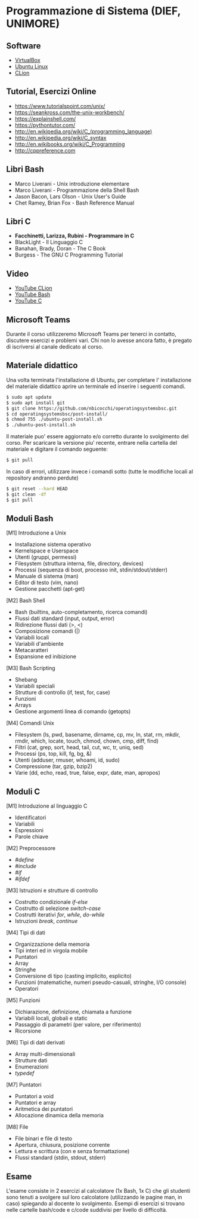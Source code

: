 # Programmazione di Sistema (DIEF, UNIMORE)

## Software
* [VirtualBox](https://www.virtualbox.org/wiki/Downloads)
* [Ubuntu Linux](https://ubuntu.com/download/desktop)
* [CLion](https://www.jetbrains.com/clion/)

## Tutorial, Esercizi Online
* https://www.tutorialspoint.com/unix/
* https://seankross.com/the-unix-workbench/
* https://explainshell.com/
* https://pythontutor.com/
* http://en.wikipedia.org/wiki/C_(programming_language)
* http://en.wikipedia.org/wiki/C_syntax
* http://en.wikibooks.org/wiki/C_Programming
* http://cppreference.com 

## Libri Bash
* Marco Liverani - Unix introduzione elementare
* Marco Liverani - Programmazione della Shell Bash
* Jason Bacon, Lars Olson - Unix User's Guide
* Chet Ramey, Brian Fox - Bash Reference Manual

## Libri C
* **Facchinetti, Larizza, Rubini - Programmare in C**
* BlackLight - Il Linguaggio C
* Banahan, Brady, Doran - The C Book
* Burgess - The GNU C Programming Tutorial

## Video
* [YouTube CLion](https://www.youtube.com/playlist?list=PLQ176FUIyIUb_J7ZEi2IDe9132-dq_vQL)
* [YouTube Bash](https://www.youtube.com/watch?v=62-hJarauK4&list=PLhlcRDRHVUzR-5TKDC1VPMtyhEyyQ5uwy)
* [YouTube C]()

## Microsoft Teams
Durante il corso utilizzeremo Microsoft Teams per tenerci in contatto, discutere esercizi e problemi vari. Chi non lo avesse ancora fatto, è pregato di iscriversi al canale dedicato al corso.

## Materiale didattico

Una volta terminata l'installazione di Ubuntu, per completare l' installazione del materiale didattico aprire un terminale ed inserire i seguenti comandi. 

```bash
$ sudo apt update
$ sudo apt install git 
$ git clone https://github.com/nbicocchi/operatingsystemsbsc.git
$ cd operatingsystemsbsc/post-install/
$ chmod 755 ./ubuntu-post-install.sh
$ ./ubuntu-post-install.sh
```

Il materiale puo' essere aggiornato e/o corretto durante lo svolgimento del corso. Per scaricare la versione piu' recente, entrare nella cartella del materiale e digitare il comando seguente:

```bash
$ git pull 
```
In caso di errori, utilizzare invece i comandi sotto (tutte le modifiche locali al repository andranno perdute)

```bash
$ git reset --hard HEAD
$ git clean -df
$ git pull
```

## Moduli Bash
[M1] Introduzione a Unix
* Installazione sistema operativo
* Kernelspace e Userspace
* Utenti (gruppi, permessi)
* Filesystem (struttura interna, file, directory, devices)
* Processi (sequenza di boot, processo init, stdin/stdout/stderr)
* Manuale di sistema (man)
* Editor di testo (vim, nano)
* Gestione pacchetti (apt-get)

[M2] Bash Shell
* Bash (builtins, auto-completamento, ricerca comandi)
* Flussi dati standard (input, output, error)
* Ridirezione flussi dati (>, <)
* Composizione comandi (|)
* Variabili locali
* Variabili d'ambiente
* Metacaratteri
* Espansione ed inibizione

[M3] Bash Scripting
* Shebang
* Variabili speciali
* Strutture di controllo (if, test, for, case)
* Funzioni
* Arrays
* Gestione argomenti linea di comando (getopts)

[M4] Comandi Unix
* Filesystem (ls, pwd, basename, dirname, cp, mv, ln, stat, rm, mkdir, rmdir, which, locate, touch, chmod, chown, cmp, diff, find)
* Filtri (cat, grep, sort, head, tail, cut, wc, tr, uniq, sed)
* Processi (ps, top, kill, fg, bg, &)
* Utenti (adduser, rmuser, whoami, id, sudo)
* Compressione (tar, gzip, bzip2)
* Varie (dd, echo, read, true, false, expr, date, man, apropos)

## Moduli C
[M1] Introduzione al linguaggio C
* Identificatori
* Variabili
* Espressioni
* Parole chiave

[M2] Preprocessore
* *\#define*
* *\#include*
* *\#if*
* *\#ifdef*

[M3] Istruzioni e strutture di controllo
* Costrutto condizionale *if-else*
* Costrutto di selezione *switch-case*
* Costrutti iterativi *for*, *while*, *do-while*
* Istruzioni *break*, *continue*

[M4] Tipi di dati
* Organizzazione della memoria
* Tipi interi ed in virgola mobile
* Puntatori
* Array
* Stringhe 
* Conversione di tipo (casting implicito, esplicito)
* Funzioni (matematiche, numeri pseudo-casuali, stringhe, I/O console)
* Operatori

[M5] Funzioni
* Dichiarazione, definizione, chiamata a funzione
* Variabili locali, globali e static
* Passaggio di parametri (per valore, per riferimento)
* Ricorsione

[M6] Tipi di dati derivati
* Array multi-dimensionali
* Strutture dati
* Enumerazioni
* *typedef*

[M7] Puntatori 
* Puntatori a void
* Puntatori e array
* Aritmetica dei puntatori
* Allocazione dinamica della memoria

[M8] File
* File binari e file di testo
* Apertura, chiusura, posizione corrente
* Lettura e scrittura (con e senza formattazione)
* Flussi standard (stdin, stdout, stderr)

## Esame
L'esame consiste in 2 esercizi al calcolatore (1x Bash, 1x C) che gli studenti sono tenuti a svolgere sul loro calcolatore (utilizzando le pagine man, in caso) spiegando al docente lo svolgimento. Esempi di esercizi si trovano nelle cartelle bash/code e c/code suddivisi per livello di difficoltà.
